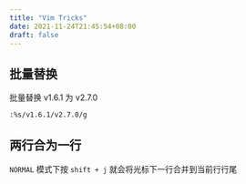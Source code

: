 ```yaml
---
title: "Vim Tricks"
date: 2021-11-24T21:45:54+08:00
draft: false
---
```


## 批量替换

批量替换 v1.6.1 为 v2.7.0

```bash
:%s/v1.6.1/v2.7.0/g
```

## 两行合为一行

`NORMAL` 模式下按 `shift + j` 就会将光标下一行合并到当前行行尾
